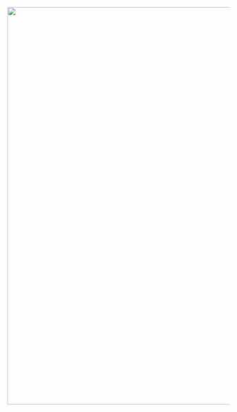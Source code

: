 
<p><img width="900" heigth="100" src="https://github.com/joatro/joatro/blob/fbf6d99aef83f1c6f263eb01e50b99be0cb163c9/2.png"></p>



